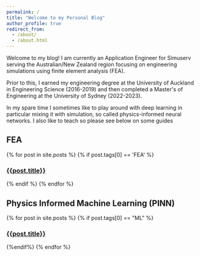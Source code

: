 ```yaml
---
permalink: /
title: "Welcome to my Personal Blog"
author_profile: true
redirect_from: 
  - /about/
  - /about.html
---
```


Welcome to my blog! I am currently an Application Engineer for Simuserv serving the Australian/New Zealand region focusing on engineering simulations using finite element analysis (FEA). 

Prior to this, I earned my engineering degree at the University of Auckland in Engineering Science (2016-2019) and then completed a Master's of Engineering at the University of Sydney (2022-2023).

In my spare time I sometimes like to play around with deep learning in particular mixing it with simulation, so called physics-informed neural networks. I also like to teach so please see below on some guides

## FEA
{% for post in site.posts %}
  {% if post.tags[0] == 'FEA' %}
<h3>
  <a href="{{ post.url }}">
  {{post.title}}  
  </a>
</h3>
  {% endif %}
{% endfor %}

## Physics Informed Machine Learning (PINN)
{% for post in site.posts %}
  {% if post.tags[0] == "ML" %}
<h3>
  <a href="{{ post.url }}">
  {{post.title}}  
  </a>
</h3>
  {%endif%}
{% endfor %}